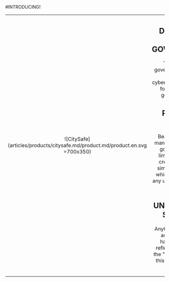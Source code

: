 <div class="product-prod" markdown="1">
#INTRODUCING!

|||
|:--:|:--:|
| ![CitySafe](articles/products/citysafe.md/product.md/product.en.svg =700x350) | <h2 class="productheader">DEVELOPED FOR GOVERNMENTS</h2><p class="productdescription">To protect local governments (all sizes, truly) from all cyberattacks. Developed for local and small governements.  In </p><h2 class="productheader">PLUG AND PLAY</h2><p class="productdescription">Bearing in mind that many local and smaller governments have limited budgets, we created this to be a simple plug and play which doesn't require any upgrades to existing systems.</p><h2 class="productheader">UNSURPASSED SECURITY</h2><p class="productdescription">Anything which can be accessed, can be hacked.  Using our reflection technology, the "listenless" servers, this product becomes unhackable.</p> |
</div>
